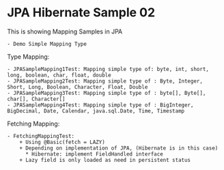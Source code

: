 # JPA Hibernate Sample 02

This is showing Mapping Samples in JPA

    - Demo Simple Mapping Type

Type Mapping:

    - JPASampleMapping1Test: Mapping simple type of: byte, int, short, long, boolean, char, float, double
    - JPASampleMapping2Test: Mapping simple type of : Byte, Integer, Short, Long, Boolean, Character, Float, Double 
    - JPASampleMapping3Test: Mapping simple type of : byte[], Byte[], char[], Character[] 
    - JPASampleMapping4Test: Mapping simple type of : BigInteger, BigDecimal, Date, Calendar, java.sql.Date, Time, Timestamp 

Fetching Mapping: 

    - FetchingMappingTest: 
        + Using @Basic(fetch = LAZY) 
        + Depending on implementation of JPA, (Hibernate is in this case) 
          * Hibernate: implement FieldHandled interface 
        + Lazy field is only loaded as need in persistent status 
